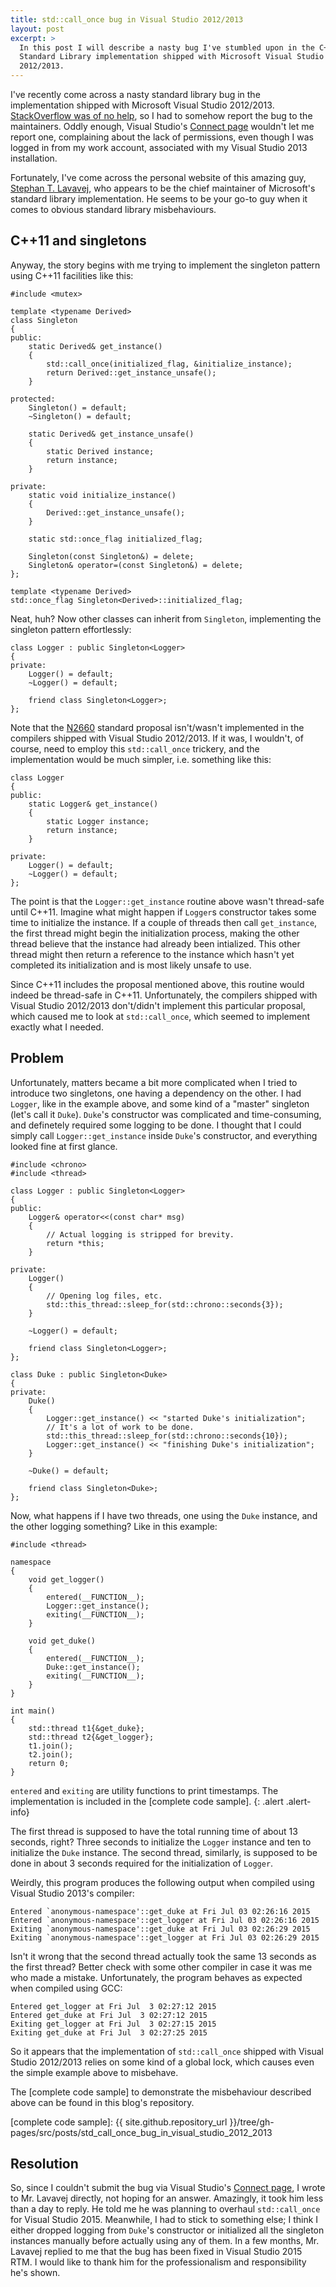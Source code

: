 ```yaml
---
title: std::call_once bug in Visual Studio 2012/2013
layout: post
excerpt: >
  In this post I will describe a nasty bug I've stumbled upon in the C++
  Standard Library implementation shipped with Microsoft Visual Studio
  2012/2013.
---
```

I've recently come across a nasty standard library bug in the implementation
shipped with Microsoft Visual Studio 2012/2013.
[StackOverflow was of no help], so I had to somehow report the bug to the
maintainers.
Oddly enough, Visual Studio's [Connect page] wouldn't let me report one,
complaining about the lack of permissions, even though I was logged in from my
work account, associated with my Visual Studio 2013 installation.

Fortunately, I've come across the personal website of this amazing guy,
[Stephan T. Lavavej], who appears to be the chief maintainer of Microsoft's
standard library implementation.
He seems to be your go-to guy when it comes to obvious standard library
misbehaviours.

[StackOverflow was of no help]: https://stackoverflow.com/questions/26477070/concurrent-stdcall-once-calls
[Connect page]: https://connect.microsoft.com/VisualStudio
[Stephan T. Lavavej]: http://nuwen.net/stl.html

C++11 and singletons
--------------------

Anyway, the story begins with me trying to implement the singleton pattern
using C++11 facilities like this:

```
#include <mutex>

template <typename Derived>
class Singleton
{
public:
    static Derived& get_instance()
    {
        std::call_once(initialized_flag, &initialize_instance);
        return Derived::get_instance_unsafe();
    }

protected:
    Singleton() = default;
    ~Singleton() = default;

    static Derived& get_instance_unsafe()
    {
        static Derived instance;
        return instance;
    }

private:
    static void initialize_instance()
    {
        Derived::get_instance_unsafe();
    }

    static std::once_flag initialized_flag;

    Singleton(const Singleton&) = delete;
    Singleton& operator=(const Singleton&) = delete;
};

template <typename Derived>
std::once_flag Singleton<Derived>::initialized_flag;
```

Neat, huh?
Now other classes can inherit from `Singleton`, implementing the singleton
pattern effortlessly:

```
class Logger : public Singleton<Logger>
{
private:
    Logger() = default;
    ~Logger() = default;

    friend class Singleton<Logger>;
};
```

Note that the [N2660] standard proposal isn't/wasn't implemented in the
compilers shipped with Visual Studio 2012/2013.
If it was, I wouldn't, of course, need to employ this `std::call_once`
trickery, and the implementation would be much simpler, i.e. something like
this:

```
class Logger
{
public:
    static Logger& get_instance()
    {
        static Logger instance;
        return instance;
    }

private:
    Logger() = default;
    ~Logger() = default;
};
```

<div class="alert alert-info" markdown="1">

The point is that the `Logger::get_instance` routine above wasn't thread-safe
until C++11.
Imagine what might happen if `Logger`s constructor takes some time to
initialize the instance.
If a couple of threads then call `get_instance`, the first thread might begin
the initialization process, making the other thread believe that the instance
had already been intialized.
This other thread might then return a reference to the instance which hasn't
yet completed its initialization and is most likely unsafe to use.
    
Since C++11 includes the proposal mentioned above, this routine would indeed be
thread-safe in C++11.
Unfortunately, the compilers shipped with Visual Studio 2012/2013 don't/didn't
implement this particular proposal, which caused me to look at
`std::call_once`, which seemed to implement exactly what I needed.

</div>

[N2660]: http://www.open-std.org/jtc1/sc22/wg21/docs/papers/2008/n2660.htm

Problem
-------

Unfortunately, matters became a bit more complicated when I tried to introduce
two singletons, one having a dependency on the other.
I had `Logger`, like in the example above, and some kind of a "master"
singleton (let's call it `Duke`).
`Duke`'s constructor was complicated and time-consuming, and definetely
required some logging to be done.
I thought that I could simply call `Logger::get_instance` inside `Duke`'s
constructor, and everything looked fine at first glance.

```
#include <chrono>
#include <thread>

class Logger : public Singleton<Logger>
{
public:
    Logger& operator<<(const char* msg)
    {
        // Actual logging is stripped for brevity.
        return *this;
    }

private:
    Logger()
    {
        // Opening log files, etc.
        std::this_thread::sleep_for(std::chrono::seconds{3});
    }

    ~Logger() = default;

    friend class Singleton<Logger>;
};

class Duke : public Singleton<Duke>
{
private:
    Duke()
    {
        Logger::get_instance() << "started Duke's initialization";
        // It's a lot of work to be done.
        std::this_thread::sleep_for(std::chrono::seconds{10});
        Logger::get_instance() << "finishing Duke's initialization";
    }

    ~Duke() = default;

    friend class Singleton<Duke>;
};
```

Now, what happens if I have two threads, one using the `Duke` instance, and the
other logging something?
Like in this example:

```
#include <thread>

namespace
{
    void get_logger()
    {
        entered(__FUNCTION__);
        Logger::get_instance();
        exiting(__FUNCTION__);
    }

    void get_duke()
    {
        entered(__FUNCTION__);
        Duke::get_instance();
        exiting(__FUNCTION__);
    }
}

int main()
{
    std::thread t1{&get_duke};
    std::thread t2{&get_logger};
    t1.join();
    t2.join();
    return 0;
}
```

`entered` and `exiting` are utility functions to print timestamps.
The implementation is included in the [complete code sample].
{: .alert .alert-info}

The first thread is supposed to have the total running time of about 13
seconds, right?
Three seconds to initialize the `Logger` instance and ten to initialize the
`Duke` instance.
The second thread, similarly, is supposed to be done in about 3 seconds
required for the initialization of `Logger`.

Weirdly, this program produces the following output when compiled using Visual
Studio 2013's compiler:

    Entered `anonymous-namespace'::get_duke at Fri Jul 03 02:26:16 2015
    Entered `anonymous-namespace'::get_logger at Fri Jul 03 02:26:16 2015
    Exiting `anonymous-namespace'::get_duke at Fri Jul 03 02:26:29 2015
    Exiting `anonymous-namespace'::get_logger at Fri Jul 03 02:26:29 2015

Isn't it wrong that the second thread actually took the same 13 seconds as the
first thread?
Better check with some other compiler in case it was me who made a mistake.
Unfortunately, the program behaves as expected when compiled using GCC:

    Entered get_logger at Fri Jul  3 02:27:12 2015
    Entered get_duke at Fri Jul  3 02:27:12 2015
    Exiting get_logger at Fri Jul  3 02:27:15 2015
    Exiting get_duke at Fri Jul  3 02:27:25 2015

So it appears that the implementation of `std::call_once` shipped with Visual
Studio 2012/2013 relies on some kind of a global lock, which causes even the
simple example above to misbehave.

The [complete code sample] to demonstrate the misbehaviour described above can
be found in this blog's repository.

[complete code sample]: {{ site.github.repository_url }}/tree/gh-pages/src/posts/std_call_once_bug_in_visual_studio_2012_2013

Resolution
----------

So, since I couldn't submit the bug via Visual Studio's [Connect page], I wrote
to Mr. Lavavej directly, not hoping for an answer.
Amazingly, it took him less than a day to reply.
He told me he was planning to overhaul `std::call_once` for Visual Studio 2015.
Meanwhile, I had to stick to something else; I think I either dropped logging
from `Duke`'s constructor or initialized all the singleton instances manually
before actually using any of them.
In a few months, Mr. Lavavej replied to me that the bug has been fixed in
Visual Studio 2015 RTM.
I would like to thank him for the professionalism and responsibility he's
shown.
